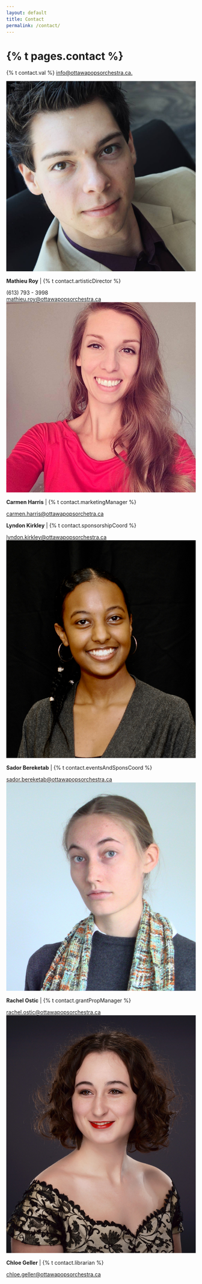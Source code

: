 ```yaml
---
layout: default
title: Contact
permalink: /contact/
---
```


<div class="main content container-fluid contact-page">
   <div class="row contact-row">
       <div class="col-md">
         <h1 id="contact-us">{% t pages.contact %}</h1>
       </div>
     </div>
     <div class="row contact-row">
       <div class="col-md">
         <p id="contact-general">{% t contact.val %} <a href="mailto:info@ottawapopsorchestra.ca">info@ottawapopsorchestra.ca.</a></p>
       </div>
     </div>
     <div class="row contact-row">
       <div class="col-lg-6 col-md contact-people">
         <div class="row">
           <div class="profile-pic col-lg-2 col">
             <img src="/assets/img/mathieu-roy.jpg">
           </div>
           <div class="col contact-info">
             <p class="contact-title"><b class="contact-name">Mathieu Roy</b> | {% t contact.artisticDirector %}</p>
             <div class="row contact-phone">
               <div class="col-1 icon"><i class="fas fa-phone fa-lg"></i></div>
               <div class="col">(613) 793 - 3998</div>
             </div>
             <div class="row contact-email">
               <div class="col-1 icon"><i class="far fa-envelope fa-lg"></i></div>
               <div class="col email">
                 <a href="mailto:mathieu.roy@ottawapopsorchestra.ca">  mathieu.roy@ottawapopsorchestra.ca</a>
               </div>
             </div>
           </div>
         </div>
       </div>
       <div class="col-lg-6 col-md contact-people">
         <div class="row">
           <div class="profile-pic col-lg-2 col">
             <img src="/assets/img/Carmen Harris.jpg">
           </div>
           <div class="col contact-info">
             <p class="contact-title"><b class="contact-name">Carmen Harris</b> | {% t contact.marketingManager %}</p>
             <div class="row contact-email">
               <div class="col-1 icon"><i class="far fa-envelope fa-lg"></i></div>
               <div class="col email">
                 <a href="mailto:carmen.harris@ottawapopsorchetra.ca">  carmen.harris@ottawapopsorchetra.ca</a>
               </div>
             </div>
           </div>
         </div>
       </div>
    </div>
     <div class="row contact-row">
       <div class="col-lg-6 col-md contact-people">
         <div class="row">
           <div class="profile-pic col-lg-2 col">
             <!-- <img src="/assets/img/mathieu-roy.jpg"> -->
             <i class="far fa-user fa-6x"></i>
           </div>
           <div class="col contact-info">
             <p class="contact-title"><b class="contact-name">Lyndon Kirkley</b> | {% t contact.sponsorshipCoord %}</p>
             <div class="row contact-email">
               <div class="col-1 icon"><i class="far fa-envelope fa-lg"></i></div>
               <div class="col email">
                 <a href="mailto:lyndon.kirkley@ottawapopsorchestra.ca">  lyndon.kirkley@ottawapopsorchestra.ca</a>
               </div>
             </div>
           </div>
         </div>
       </div>
       <div class="col-lg-6 col-md contact-people">
         <div class="row">
           <div class="profile-pic col-lg-2 col">
             <img src="/assets/img/Sador Bereketab.png">
           </div>
           <div class="col contact-info">
             <p class="contact-title"><b class="contact-name">Sador Bereketab</b> | {% t contact.eventsAndSponsCoord %}</p>
             <div class="row contact-email">
               <div class="col-1 icon"><i class="far fa-envelope fa-lg"></i></div>
               <div class="col email">
                 <a href="mailto:sador.bereketab@ottawapopsorchestra.ca">  sador.bereketab@ottawapopsorchestra.ca</a>
               </div>
             </div>
           </div>
         </div>
       </div>
    </div>
     <div class="row contact-row">
       <div class="col-lg-6 col-md contact-people">
         <div class="row">
           <div class="profile-pic col-lg-2 col">
             <img src="/assets/img/Rachel Ostic.png">
           </div>
           <div class="col contact-info">
             <p class="contact-title"><b class="contact-name">Rachel Ostic</b> | {% t contact.grantPropManager %}</p>
             <div class="row contact-email">
               <div class="col-1 icon"><i class="far fa-envelope fa-lg"></i></div>
               <div class="col email">
                 <a href="mailto:rachel.ostic@ottawapopsorchestra.ca">  rachel.ostic@ottawapopsorchestra.ca</a>
               </div>
             </div>
           </div>
         </div>
       </div>
       <div class="col-lg-6 col-md contact-people">
         <div class="row">
           <div class="profile-pic col-lg-2 col">
             <img src="/assets/img/Chloe Geller.jpg">
           </div>
           <div class="col contact-info">
             <p class="contact-title"><b class="contact-name">Chloe Geller</b> | {% t contact.librarian %}</p>
             <div class="row contact-email">
               <div class="col-1 icon"><i class="far fa-envelope fa-lg"></i></div>
               <div class="col email">
                 <a href="mailto:chloe.geller@ottawapopsorchestra.ca">  chloe.geller@ottawapopsorchestra.ca</a>
               </div>
             </div>
           </div>
         </div>
       </div>
    </div>
</div>
